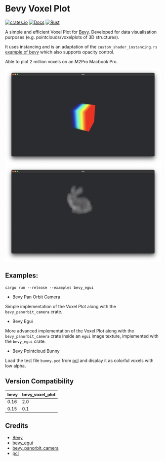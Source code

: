 # Bevy Voxel Plot

[![crates.io](https://img.shields.io/crates/v/bevy_voxel_plot.svg)](https://crates.io/crates/bevy_voxel_plot)
[![Docs](https://docs.rs/bevy_voxel_plot/badge.svg)](https://docs.rs/bevy_voxel_plot)
[![Rust](https://github.com/hacknus/bevy_voxel_plot/actions/workflows/rust.yml/badge.svg)](https://github.com/hacknus/bevy_voxel_plot/actions/workflows/rust.yml)

A simple and efficient Voxel Plot for [Bevy](https://bevyengine.org).
Developed for data visualisation purposes (e.g. pointclouds/voxelplots of 3D structures).

It uses instancing and is an adaptation of the
`custom_shader_instancing.rs` [example of bevy](https://github.com/bevyengine/bevy/blob/main/examples/shader/custom_shader_instancing.rs)
which also supports opacity control.

Able to plot 2 million voxels on an M2Pro Macbook Pro.

![screenshot_main](screenshot_main.png)
![screenshot_bunny](screenshot_bunny.png)

## Examples:

```shell
cargo run --release --examples bevy_egui
```

- Bevy Pan Orbit Camera

Simple implementation of the Voxel Plot along with the `bevy_panorbit_camera` crate.

- Bevy Egui

More advanced implementation of the Voxel Plot along with the `bevy_panorbit_camera` crate inside an `egui` image
texture, implemented with the `bevy_egui` crate.

- Bevy Pointcloud Bunny

Load the test file `bunny.pcd` from [pcl](https://github.com/PointCloudLibrary/pc) and display it as colorful voxels with
low alpha.

## Version Compatibility

| bevy | bevy_voxel_plot |
|------|-----------------|
| 0.16 | 2.0             |
| 0.15 | 0.1             |

## Credits

- [Bevy](https://bevyengine.org)
- [bevy_egui](https://github.com/vladbat00/bevy_egui)
- [bevy_panorbit_camera](https://github.com/Plonq/bevy_panorbit_camera)
- [pcl](https://github.com/PointCloudLibrary/pc)
